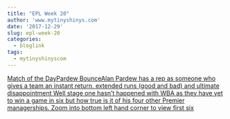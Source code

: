```yaml
---
title: "EPL Week 20"
author: 'www.mytinyshinys.com'
date: '2017-12-29'
slug: epl-week-20
categories:
  - bloglink
tags:
  - mytinyshinyscom
---
```


[Match of the DayPardew BounceAlan Pardew has a rep as someone who gives a team an instant return, extended runs (good and bad) and ultimate disappointment Well stage one hasn’t happened with WBA as they have yet to win a game in six but how true is it of his four other Premier managerships. Zoom into bottom left hand corner to view first six<i class="fas fa-external-link-alt"></i>](https://www.mytinyshinys.com/2017/12/29/epl-week-20/)

